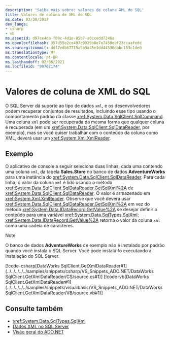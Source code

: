 ```yaml
---
description: 'Saiba mais sobre: valores de coluna XML do SQL'
title: Valores de coluna de XML do SQL
ms.date: 03/30/2017
dev_langs:
- csharp
- vb
ms.assetid: d97ce4da-f09c-4d1e-85b7-a0ccedd7246a
ms.openlocfilehash: 357d55e2ce497c9929b8e7e7459ebf23ccaafede
ms.sourcegitcommit: ddf7edb67715a5b9a45e3dd44536dabc153c1de0
ms.translationtype: MT
ms.contentlocale: pt-BR
ms.lasthandoff: 02/06/2021
ms.locfileid: "99767174"
---
```

# <a name="sql-xml-column-values"></a>Valores de coluna de XML do SQL

O SQL Server dá suporte ao tipo de dados `xml`, e os desenvolvedores podem recuperar conjuntos de resultados, incluindo esse tipo usando o comportamento padrão da classe <xref:System.Data.SqlClient.SqlCommand>. Uma coluna `xml` pode ser recuperada da mesma forma que qualquer coluna é recuperada (em um <xref:System.Data.SqlClient.SqlDataReader>, por exemplo), mas se você quiser trabalhar com o conteúdo da coluna como XML, deverá usar um <xref:System.Xml.XmlReader>.  
  
## <a name="example"></a>Exemplo  

 O aplicativo de console a seguir seleciona duas linhas, cada uma contendo uma coluna `xml`, da tabela **Sales.Store** no banco de dados **AdventureWorks** para uma instância do <xref:System.Data.SqlClient.SqlDataReader>. Para cada linha, o valor da coluna `xml` é lido usando o método <xref:System.Data.SqlClient.SqlDataReader.GetSqlXml%2A> de <xref:System.Data.SqlClient.SqlDataReader>. O valor é armazenado em <xref:System.Xml.XmlReader>. Observe que você deverá usar <xref:System.Data.SqlClient.SqlDataReader.GetSqlXml%2A> em vez do método <xref:System.Data.IDataRecord.GetValue%2A> se desejar definir o conteúdo para uma variável <xref:System.Data.SqlTypes.SqlXml>; <xref:System.Data.IDataRecord.GetValue%2A> retorna o valor da coluna `xml` como uma cadeia de caracteres.  
  
> [!NOTE]
> O banco de dados **AdventureWorks** de exemplo não é instalado por padrão quando você instala o SQL Server. Você pode instalá-lo executando a Instalação do SQL Server.  
  
 [!code-csharp[DataWorks SqlClient.GetXmlDataReader#1](../../../../../samples/snippets/csharp/VS_Snippets_ADO.NET/DataWorks SqlClient.GetXmlDataReader/CS/source.cs#1)]
 [!code-vb[DataWorks SqlClient.GetXmlDataReader#1](../../../../../samples/snippets/visualbasic/VS_Snippets_ADO.NET/DataWorks SqlClient.GetXmlDataReader/VB/source.vb#1)]  
  
## <a name="see-also"></a>Consulte também

- <xref:System.Data.SqlTypes.SqlXml>
- [Dados XML no SQL Server](xml-data-in-sql-server.md)
- [Visão geral do ADO.NET](../ado-net-overview.md)
